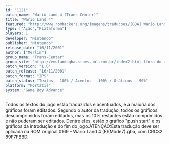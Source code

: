 ```yaml
---
id: "1121"
patch_name: "Wario Land 4 (Trans-Center)"
title: "Wario Land 4"
featured: "http://www.romhackers.org/imagens/traducoes/[GBA] Wario Land 4 - Trans-Center - 1.png"
type: ["Ação","Plataforma"]
players: 1
developer: "Nintendo"
publisher: "Nintendo"
release_date: "16/11/2001"
author: ["Merlim"]
group_name: "Trans-Center"
group_site: "http://emulandogba.sites.uol.com.br/index2.html (fora do ar)"
patch_version: "1.0"
patch_release: "16/11/2001"
patch_format: "IPS"
patch_status: "Textos - 100% / Acentos - 100% / Gráficos - 90%"
platform: "Portátil"
system: "Game Boy Advance"
---
```


Todos os textos do jogo estão traduzidos e acentuados, e a maioria dos gráficos foram editados. Segundo o autor da tradução, todos os gráficos descomprimidos foram editados, mas os 10% restantes estão comprimidos e não puderam ser editados. Dentre eles, estão o gráfico "push start" e os gráficos da introdução e do fim do jogo.ATENÇÃO:Esta tradução deve ser aplicada na ROM original 0169 - Wario Land 4 (E)(Mode7).gba, com CRC32 89F7FBBD.